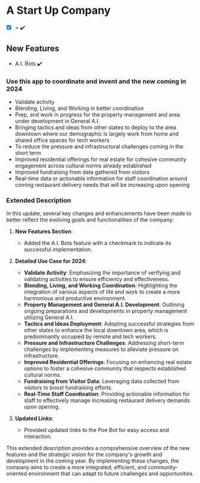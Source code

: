 # A Start Up Company
- [X] = ✔️

## New Features

- A.I. Bots ✔️

### Use this app to coordinate and invent and the new coming in 2024

- Validate activity
- Blending, Living, and Working in better coordination
- Prep, and work in progress for the property management and area under development in General A.I.
- Bringing tactics and ideas from other states to deploy to the area downtown where our demographic is largely work from home and shared office spaces for tech workers
- To reduce the pressure and infrastructural challenges coming in the short term
- Improved residential offerings for real estate for cohesive community engagement across cultural norms already established
- Improved fundraising from data gathered from visitors
- Real-time data or actionable information for staff coordination around coming restaurant delivery needs that will be increasing upon opening

### Extended Description

In this update, several key changes and enhancements have been made to better reflect the evolving goals and functionalities of the company:

1. **New Features Section**: 
   - Added the A.I. Bots feature with a checkmark to indicate its successful implementation.

2. **Detailed Use Case for 2024**:
   - **Validate Activity**: Emphasizing the importance of verifying and validating activities to ensure efficiency and effectiveness.
   - **Blending, Living, and Working Coordination**: Highlighting the integration of various aspects of life and work to create a more harmonious and productive environment.
   - **Property Management and General A.I. Development**: Outlining ongoing preparations and developments in property management utilizing General A.I.
   - **Tactics and Ideas Deployment**: Adopting successful strategies from other states to enhance the local downtown area, which is predominantly occupied by remote and tech workers.
   - **Pressure and Infrastructure Challenges**: Addressing short-term challenges by implementing measures to alleviate pressure on infrastructure.
   - **Improved Residential Offerings**: Focusing on enhancing real estate options to foster a cohesive community that respects established cultural norms.
   - **Fundraising from Visitor Data**: Leveraging data collected from visitors to boost fundraising efforts.
   - **Real-Time Staff Coordination**: Providing actionable information for staff to effectively manage increasing restaurant delivery demands upon opening.

3. **Updated Links**: 
   - Provided updated links to the Poe Bot for easy access and interaction.

This extended description provides a comprehensive overview of the new features and the strategic vision for the company's growth and development in the coming year. By implementing these changes, the company aims to create a more integrated, efficient, and community-oriented environment that can adapt to future challenges and opportunities.


